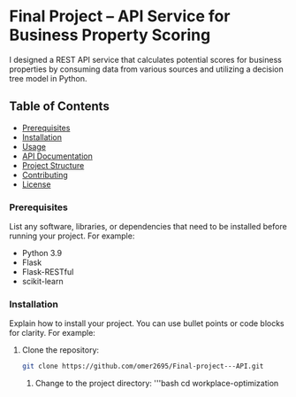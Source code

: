 # Final Project – API Service for Business Property Scoring

I designed a REST API service that calculates potential scores for business properties by consuming data from various sources and utilizing a decision tree model in Python.

## Table of Contents

- [Prerequisites](#prerequisites)
- [Installation](#installation)
- [Usage](#usage)
- [API Documentation](#api-documentation)
- [Project Structure](#project-structure)
- [Contributing](#contributing)
- [License](#license)


### Prerequisites

List any software, libraries, or dependencies that need to be installed before running your project. For example:

- Python 3.9
- Flask
- Flask-RESTful
- scikit-learn 

### Installation

Explain how to install your project. You can use bullet points or code blocks for clarity. For example:

1. Clone the repository:

   ```bash
   git clone https://github.com/omer2695/Final-project---API.git
   ```


   1. Change to the project directory:
   '''bash
   cd workplace-optimization
   ```

   
